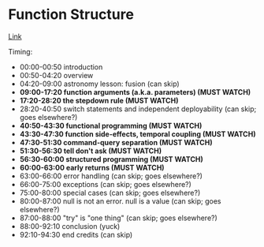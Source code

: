 # Function Structure

[Link](https://learning.oreilly.com/videos/clean-code/9780134661742/9780134661742-CODE_01_04_00)

Timing:

- 00:00-00:50 introduction
- 00:50-04:20 overview
- 04:20-09:00 astronomy lesson: fusion (can skip)
- **09:00-17:20 function arguments (a.k.a. parameters) (MUST WATCH)**
- **17:20-28:20 the stepdown rule  (MUST WATCH)**
- 28:20-40:50 switch statements and independent deployability (can skip; goes elsewhere?)
- **40:50-43:30 functional programming  (MUST WATCH)**
- **43:30-47:30 function side-effects, temporal coupling  (MUST WATCH)**
- **47:30-51:30 command-query separation  (MUST WATCH)**
- **51:30-56:30 tell don't ask  (MUST WATCH)**
- **56:30-60:00 structured programming  (MUST WATCH)**
- **60:00-63:00 early returns  (MUST WATCH)**
- 63:00-66:00 error handling (can skip; goes elsewhere?)
- 66:00-75:00 exceptions (can skip; goes elsewhere?)
- 75:00-80:00 special cases (can skip; goes elsewhere?)
- 80:00-87:00 null is not an error. null is a value (can skip; goes elsewhere?)
- 87:00-88:00 "try" is "one thing" (can skip; goes elsewhere?)
- 88:00-92:10 conclusion (yuck)
- 92:10-94:30 end credits (can skip)
